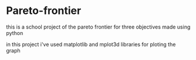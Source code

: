 # Pareto-frontier
this is a school project of the pareto frontier for three objectives made using python

in this project i've used matplotlib and mplot3d libraries for ploting the graph
